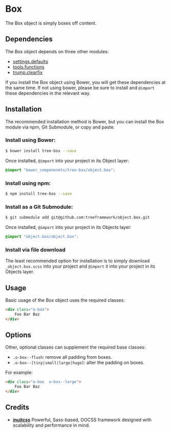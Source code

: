 # Box

The Box object is simply boxes off content.

## Dependencies

The Box object depends on three other modules:

* [settings.defaults](https://github.com/treeframework/settings.defaults)
* [tools.functions](https://github.com/treeframework/tools.functions)
* [trump.clearfix](https://github.com/treeframework/trump.clearfix)

If you install the Box object using Bower, you will get these dependencies at
the same time. If not using bower, please be sure to install and `@import` these
dependencies in the  relevant way.

## Installation

The recommended installation method is Bower, but you can install the Box module
via npm,  Git Submodule, or copy and paste.

### Install using Bower:

```sh
$ bower install tree-box --save
```

Once installed, `@import` into your project in its Object layer:

```scss
@import "bower_componenets/tree-box/object.box";
```

### Install using npm:

```sh
$ npm install tree-box --save
```

### Install as a Git Submodule:

```sh
$ git submodule add git@github.com:treeframework/object.box.git
```

Once installed, `@import` into your project in its Objects layer:

```scss
@import "object.box/object.box";
```

### Install via file download

The least recommended option for installation is to simply download
`_object.box.scss` into your project and `@import` it into your project in its
Objects layer.

## Usage

Basic usage of the Box object uses the required classes:

```html
<div class="o-box">
    Foo Bar Baz
</div>
```

## Options

Other, optional classes can supplement the required base classes:

* `.o-box--flush`: remove all padding from boxes.
* `.o-box--[tiny|small|large|huge]`: alter the padding on boxes.

For example:

```html
<div class="o-box  o-box--large">
    Foo Bar Baz
</div>
```

## Credits

* **[inuitcss](https://github.com/inuitcss)** Powerful, Sass-based, OOCSS
framework designed with scalability and performance in mind.

